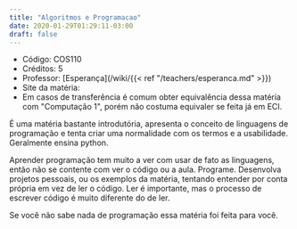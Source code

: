 ```yaml
---
title: "Algoritmos e Programacao"
date: 2020-01-29T01:29:11-03:00
draft: false
---
```


- Código: COS110
- Créditos: 5
- Professor: [Esperança](/wiki/{{< ref "/teachers/esperanca.md" >}})
- Site da matéria: 
- Em casos de transferência é comum obter equivalência dessa matéria com "Computação 1", porém não costuma equivaler se feita já em ECI.

É uma matéria bastante introdutória, apresenta o conceito de linguagens de programação e tenta criar uma normalidade com os termos e a usabilidade. Geralmente ensina python.

Aprender programação tem muito a ver com usar de fato as linguagens, então não se contente com ver o código ou a aula. Programe. Desenvolva projetos pessoais, ou os exemplos da matéria, tentando entender por conta própria em vez de ler o código. Ler é importante, mas o processo de escrever código é muito diferente do de ler.

Se você não sabe nada de programação essa matéria foi feita para você.
